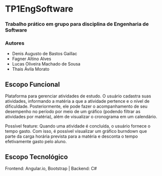 # TP1EngSoftware
### Trabalho prático em grupo para disciplina de Engenharia de Software
### Autores
- Denis Augusto de Bastos Gaillac
- Fagner Altino Alves
- Lucas Oliveira Machado de Sousa
- Thais Ávila Morato

## Escopo Funcional

Plataforma para gerenciar atividades de estudo. O usuário cadastra suas atividades, informando a matéria a que a atividade pertence e o nível de dificuldade. Posteriormente, ele pode fazer o acompanhamento de seu desempenho no período por meio de um gráfico (podendo filtrar as atividades por matéria), além de visualizar o cronograma em um calendário.

Possível feature: Quando uma atividade é concluída, o usuário fornece o tempo gasto. Com isso, é possível visualizar um gráfico burndown que parte da carga horária prevista para a matéria e desconta o tempo efetivamente gasto pelo aluno.

## Escopo Tecnológico

Frontend: Angular.io, Bootstrap | Backend: C#